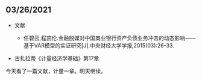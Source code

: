 ## 03/26/2021

+ 文献
	+ 任碧云,程茁伦.金融脱媒对中国商业银行资产负债业务冲击的动态影响——基于VAR模型的实证研究[J].中央财经大学学报,2015(03):26-33.

+ 古扎拉蒂《计量经济学基础》第17章

今天看了一篇文献，计量一章。明天继续。